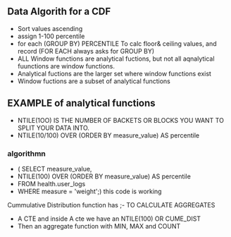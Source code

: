 ## Data Algorith for a CDF
- Sort values ascending
- assign 1-100 percentile
- for each (GROUP BY) PERCENTILE To calc floor& ceiling values, and record (FOR EACH always asks for GROUP BY)
- ALL Window functions are analytical fuctions, but not all aqnalytical fuunctions are window functions.
- Analytical fuctions are the larger set where window functions exist
- Window fuctions are a subset of analytical functions

## EXAMPLE of analytical functions
- NTILE(1OO) IS THE NUMBER OF BACKETS OR BLOCKS YOU WANT TO SPLIT YOUR DATA INTO.
- NTILE(10/100) OVER (ORDER  BY measure_value) AS percentile
### algorithmn
- ( SELECT measure_value,
- NTILE(100) OVER (ORDER  BY measure_value) AS percentile
- FROM health.user_logs
- WHERE measure = 'weight';) this code is working

Cummulative Distribution function has ;- TO CALCULATE AGGREGATES
- A CTE and inside A cte we have an NTILE(100) OR CUME_DIST
- Then an aggregate function with MIN, MAX and COUNT

